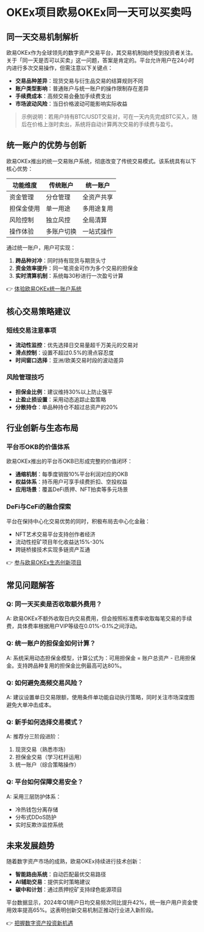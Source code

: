 # OKEx项目欧易OKEx同一天可以买卖吗

## 同一天交易机制解析

欧易OKEx作为全球领先的数字资产交易平台，其交易机制始终受到投资者关注。关于「同一天是否可以买卖」这一问题，答案是肯定的。平台允许用户在24小时内进行多次交易操作，但需注意以下关键点：

- **交易品种差异**：现货交易与衍生品交易的结算规则不同
- **账户类型影响**：普通账户与统一账户的操作限制存在差异
- **手续费成本**：高频交易会叠加手续费支出
- **市场波动风险**：当日价格波动可能影响实际收益

> 示例说明：若用户持有BTC/USDT交易对，可在一天内先完成BTC买入，随后在价格上涨时卖出，系统将自动计算两次交易的手续费与盈亏。

## 统一账户的优势与创新

欧易OKEx推出的统一交易账户系统，彻底改变了传统交易模式。该系统具有以下核心优势：

| 功能维度 | 传统账户 | 统一账户 |
|---------|----------|----------|
| 资金管理 | 分仓管理 | 全资产共享 |
| 担保金使用 | 单一用途 | 多用途复用 |
| 风险控制 | 独立风控 | 全局清算 |
| 操作体验 | 多账户切换 | 一站式操作 |

通过统一账户，用户可实现：
1. **跨品种对冲**：同时持有现货与期货头寸
2. **资金效率提升**：同一笔资金可作为多个交易的担保金
3. **实时清算机制**：系统每30秒进行一次盈亏计算

👉 [体验欧易OKEx统一账户系统](https://bit.ly/okx_welcome)

## 核心交易策略建议

### 短线交易注意事项
- **流动性监控**：优先选择日交易量超千万美元的交易对
- **滑点控制**：设置不超过0.5%的滑点容忍度
- **时间窗口选择**：亚洲/欧美交易时段的波动差异

### 风险管理技巧
- **担保金比例**：建议维持30%以上防止强平
- **止盈止损设置**：采用动态追踪止盈策略
- **分散持仓**：单品种持仓不超过总资产的20%

## 行业创新与生态布局

### 平台币OKB的价值体系
欧易OKEx推出的平台币OKB已形成完整的价值闭环：
- **通缩机制**：每季度销毁10%平台利润对应的OKB
- **权益体系**：持币用户可享手续费折扣、空投权益
- **应用场景**：覆盖DeFi质押、NFT拍卖等多元场景

### DeFi与CeFi的融合探索
平台在保持中心化交易优势的同时，积极布局去中心化金融：
- NFT艺术交易平台支持创作者经济
- 流动性挖矿项目年化收益达15%-30%
- 跨链桥接技术实现多链资产互通

👉 [参与欧易OKEx生态创新项目](https://bit.ly/okx_welcome)

## 常见问题解答

### Q: 同一天买卖是否收取额外费用？
A: 欧易OKEx不额外收取日内交易费用，但会按照标准费率收取每笔交易的手续费，具体费率根据用户VIP等级在0.01%-0.1%之间浮动。

### Q: 统一账户的担保金如何计算？
A: 系统采用动态担保金模型，计算公式为：可用担保金 = 账户总资产 - 已用担保金。支持跨品种复用的担保金比例最高可达80%。

### Q: 如何避免高频交易风险？
A: 建议设置单日交易限额，使用条件单功能自动执行策略，同时关注市场深度图避免大单冲击成本。

### Q: 新手如何选择交易模式？
A: 推荐分三阶段进阶：
1. 现货交易（熟悉市场）
2. 担保金交易（学习杠杆运用）
3. 统一账户（综合策略操作）

### Q: 平台如何保障交易安全？
A: 采用三层防护体系：
- 冷热钱包分离存储
- 分布式DDoS防护
- 实时反欺诈监控系统

## 未来发展趋势

随着数字资产市场的成熟，欧易OKEx持续进行技术创新：
- **智能路由系统**：自动匹配最优交易路径
- **AI辅助交易**：提供实时策略建议
- **碳中和计划**：通过质押挖矿支持绿色能源项目

平台数据显示，2024年Q1用户日均交易频次同比提升42%，统一账户用户资金使用效率提高65%。这表明创新交易机制正推动行业进入新阶段。

👉 [把握数字资产投资新机遇](https://bit.ly/okx_welcome)
